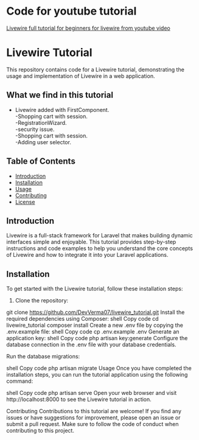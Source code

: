 # Code for youtube tutorial

[Livewire full tutorial for beginners for livewire from youtube video](https://www.youtube.com/watch?v=IH_rDSkxg-I)

# Livewire Tutorial

This repository contains code for a Livewire tutorial, demonstrating the usage and implementation of Livewire in a web application.

## What we find in this tutorial 

   - Livewire added with FirstComponent. <br>
   -Shopping cart with session. <br>
   -RegistrationWizard. <br>
   -security issue. <br>
   -Shopping cart with session. <br>
   -Adding user selector.



## Table of Contents
- [Introduction](#introduction)
- [Installation](#installation)
- [Usage](#usage)
- [Contributing](#contributing)
- [License](#license)

## Introduction

Livewire is a full-stack framework for Laravel that makes building dynamic interfaces simple and enjoyable. This tutorial provides step-by-step instructions and code examples to help you understand the core concepts of Livewire and how to integrate it into your Laravel applications.

## Installation

To get started with the Livewire tutorial, follow these installation steps:

1. Clone the repository:

git clone https://github.com/DevVerma07/livewire_tutorial.git
Install the required dependencies using Composer:
shell
Copy code
cd livewire_tutorial
composer install
Create a new .env file by copying the .env.example file:
shell
Copy code
cp .env.example .env
Generate an application key:
shell
Copy code
php artisan key:generate
Configure the database connection in the .env file with your database credentials.

Run the database migrations:

shell
Copy code
php artisan migrate
Usage
Once you have completed the installation steps, you can run the tutorial application using the following command:

shell
Copy code
php artisan serve
Open your web browser and visit http://localhost:8000 to see the Livewire tutorial in action.

Contributing
Contributions to this tutorial are welcome! If you find any issues or have suggestions for improvement, please open an issue or submit a pull request. Make sure to follow the code of conduct when contributing to this project.
